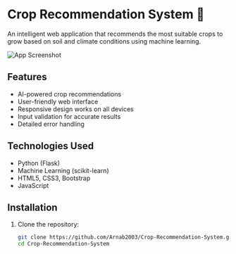 # Crop Recommendation System 🌱

An intelligent web application that recommends the most suitable crops to grow based on soil and climate conditions using machine learning.

![App Screenshot](Screenshots/)

## Features

- AI-powered crop recommendations
- User-friendly web interface
- Responsive design works on all devices
- Input validation for accurate results
- Detailed error handling

## Technologies Used

- Python (Flask)
- Machine Learning (scikit-learn)
- HTML5, CSS3, Bootstrap
- JavaScript

## Installation

1. Clone the repository:
   ```bash
   git clone https://github.com/Arnab2003/Crop-Recommendation-System.git
   cd Crop-Recommendation-System
